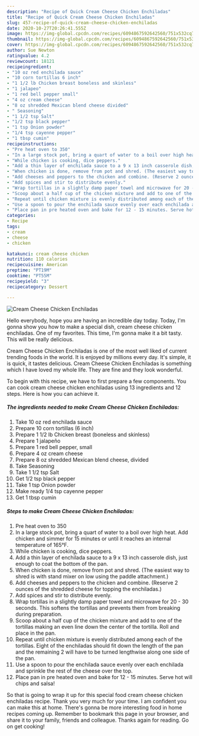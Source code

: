 ```yaml
---
description: "Recipe of Quick Cream Cheese Chicken Enchiladas"
title: "Recipe of Quick Cream Cheese Chicken Enchiladas"
slug: 457-recipe-of-quick-cream-cheese-chicken-enchiladas
date: 2020-10-27T20:26:41.555Z
image: https://img-global.cpcdn.com/recipes/6094867592642560/751x532cq70/cream-cheese-chicken-enchiladas-recipe-main-photo.jpg
thumbnail: https://img-global.cpcdn.com/recipes/6094867592642560/751x532cq70/cream-cheese-chicken-enchiladas-recipe-main-photo.jpg
cover: https://img-global.cpcdn.com/recipes/6094867592642560/751x532cq70/cream-cheese-chicken-enchiladas-recipe-main-photo.jpg
author: Sue Newton
ratingvalue: 4.2
reviewcount: 18121
recipeingredient:
- "10 oz red enchilada sauce"
- "10 corn tortillas 6 inch"
- "1 1/2 lb Chicken breast boneless and skinless"
- "1 jalapeo"
- "1 red bell pepper small"
- "4 oz cream cheese"
- "8 oz shredded Mexican blend cheese divided"
- " Seasoning"
- "1 1/2 tsp Salt"
- "1/2 tsp black pepper"
- "1 tsp Onion powder"
- "1/4 tsp cayenne pepper"
- "1 tbsp cumin"
recipeinstructions:
- "Pre heat oven to 350"
- "In a large stock pot, bring a quart of water to a boil over high heat. Add chicken and simmer for 15 minutes or until it reaches an internal temperature of 165°F."
- "While chicken is cooking, dice peppers."
- "Add a thin layer of enchilada sauce to a 9 x 13 inch casserole dish, just enough to coat the bottom of the pan."
- "When chicken is done, remove from pot and shred. (The easiest way to shred is with stand mixer on low using the paddle attachment.)"
- "Add cheeses and peppers to the chicken and combine. (Reserve 2 ounces of the shredded cheese for topping the enchiladas.)"
- "Add spices and stir to distribute evenly."
- "Wrap tortillas in a slightly damp paper towel and microwave for 20 - 30 seconds. This softens the tortillas and prevents them from breaking during preparation."
- "Scoop about a half cup of the chicken mixture and add to one of the tortillas making an even line down the center of the tortilla. Roll and place in the pan."
- "Repeat until chicken mixture is evenly distributed among each of the tortillas. Eight of the enchiladas should fit down the length of the pan and the remaining 2 will have to be turned lengthwise along one side of the pan."
- "Use a spoon to pour the enchilada sauce evenly over each enchilada and sprinkle the rest of the cheese over the top."
- "Place pan in pre heated oven and bake for 12 - 15 minutes. Serve hot will chips and salsa!"
categories:
- Recipe
tags:
- cream
- cheese
- chicken

katakunci: cream cheese chicken 
nutrition: 110 calories
recipecuisine: American
preptime: "PT19M"
cooktime: "PT55M"
recipeyield: "3"
recipecategory: Dessert

---
```



![Cream Cheese Chicken Enchiladas](https://img-global.cpcdn.com/recipes/6094867592642560/751x532cq70/cream-cheese-chicken-enchiladas-recipe-main-photo.jpg)

Hello everybody, hope you are having an incredible day today. Today, I'm gonna show you how to make a special dish, cream cheese chicken enchiladas. One of my favorites. This time, I'm gonna make it a bit tasty. This will be really delicious.



Cream Cheese Chicken Enchiladas is one of the most well liked of current trending foods in the world. It is enjoyed by millions every day. It's simple, it is quick, it tastes delicious. Cream Cheese Chicken Enchiladas is something which I have loved my whole life. They are fine and they look wonderful.


To begin with this recipe, we have to first prepare a few components. You can cook cream cheese chicken enchiladas using 13 ingredients and 12 steps. Here is how you can achieve it.

<!--inarticleads1-->

##### The ingredients needed to make Cream Cheese Chicken Enchiladas:

1. Take 10 oz red enchilada sauce
1. Prepare 10 corn tortillas (6 inch)
1. Prepare 1 1/2 lb Chicken breast (boneless and skinless)
1. Prepare 1 jalapeño
1. Prepare 1 red bell pepper, small
1. Prepare 4 oz cream cheese
1. Prepare 8 oz shredded Mexican blend cheese, divided
1. Take  Seasoning
1. Take 1 1/2 tsp Salt
1. Get 1/2 tsp black pepper
1. Take 1 tsp Onion powder
1. Make ready 1/4 tsp cayenne pepper
1. Get 1 tbsp cumin




<!--inarticleads2-->

##### Steps to make Cream Cheese Chicken Enchiladas:

1. Pre heat oven to 350
1. In a large stock pot, bring a quart of water to a boil over high heat. Add chicken and simmer for 15 minutes or until it reaches an internal temperature of 165°F.
1. While chicken is cooking, dice peppers.
1. Add a thin layer of enchilada sauce to a 9 x 13 inch casserole dish, just enough to coat the bottom of the pan.
1. When chicken is done, remove from pot and shred. (The easiest way to shred is with stand mixer on low using the paddle attachment.)
1. Add cheeses and peppers to the chicken and combine. (Reserve 2 ounces of the shredded cheese for topping the enchiladas.)
1. Add spices and stir to distribute evenly.
1. Wrap tortillas in a slightly damp paper towel and microwave for 20 - 30 seconds. This softens the tortillas and prevents them from breaking during preparation.
1. Scoop about a half cup of the chicken mixture and add to one of the tortillas making an even line down the center of the tortilla. Roll and place in the pan.
1. Repeat until chicken mixture is evenly distributed among each of the tortillas. Eight of the enchiladas should fit down the length of the pan and the remaining 2 will have to be turned lengthwise along one side of the pan.
1. Use a spoon to pour the enchilada sauce evenly over each enchilada and sprinkle the rest of the cheese over the top.
1. Place pan in pre heated oven and bake for 12 - 15 minutes. Serve hot will chips and salsa!




So that is going to wrap it up for this special food cream cheese chicken enchiladas recipe. Thank you very much for your time. I am confident you can make this at home. There's gonna be more interesting food in home recipes coming up. Remember to bookmark this page in your browser, and share it to your family, friends and colleague. Thanks again for reading. Go on get cooking!
